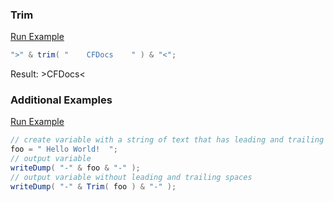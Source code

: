 ### Trim



<a href="https://try.boxlang.io/?code=eJxTslNSUFMoKcrM1VBQUgACZzeX%2FORiEEtJQRMopWSjZM0FAKIqB7c%3D" target="_blank">Run Example</a>

```java
">" & trim( "    CFDocs    " ) & "<";

```

Result: >CFDocs<

### Additional Examples

<a href="https://try.boxlang.io/?code=eJx9jrEOwjAMRPd%2BxZGhageUD0BsDHwAErNpXRopbSrHafl8SAYYQGznO93zWYtOmJSxkji6ecbmdAQhqrj5jjBA%2BaHQkRQjRXimPgc091Ah5%2FMRF%2Bo4VkMIOMLgzN4HXIP4fgeYQ2UtQtIl6ftNtYlTPqVpaWD2BjVyuS66%2FVUou17e3wFf0Iu4qSno9gN%2FAm76TtY%3D" target="_blank">Run Example</a>

```java
// create variable with a string of text that has leading and trailing spaces
foo = " Hello World!  ";
// output variable
writeDump( "-" & foo & "-" );
// output variable without leading and trailing spaces
writeDump( "-" & Trim( foo ) & "-" );

```



